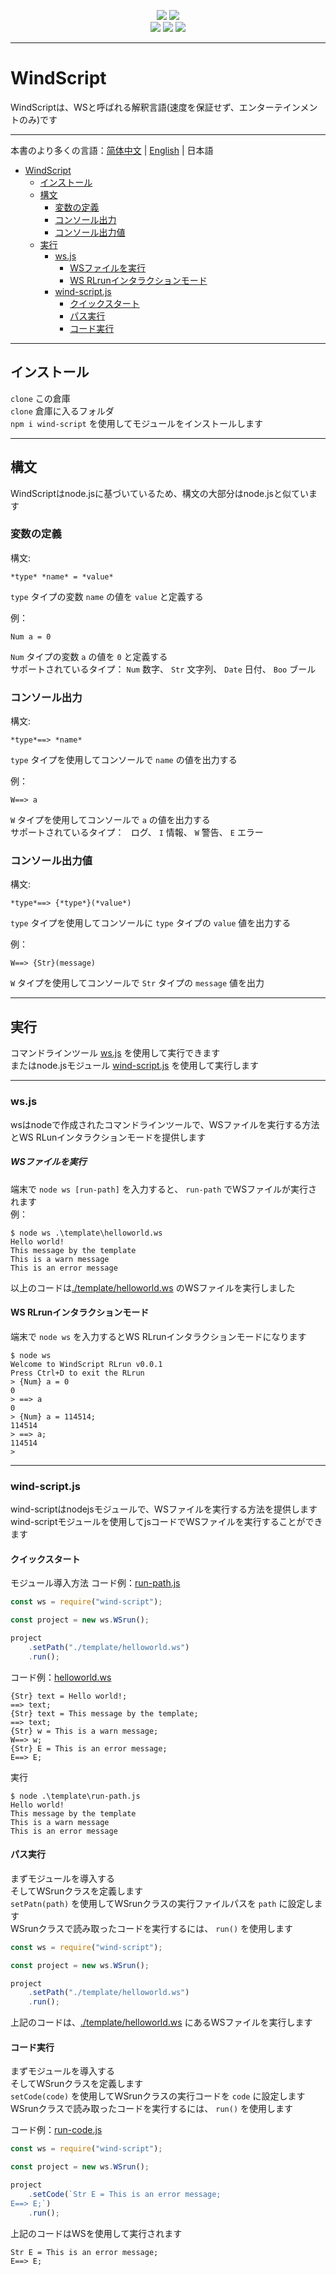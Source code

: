 <div align="center">

[![](https://shields.io/badge/Slouchwind-WindScript-719fe3?logo=github&style=flat)](https://github.com/Slouchwind/WindScript "github") 
[![](https://img.shields.io/npm/v/wind-script.svg?logo=npm&style=flat&color=719fe3)](https://www.npmjs.com/package/wind-script "npm")  
[![](https://img.shields.io/github/stars/Slouchwind/WindScript?color=719fe3)](https://github.com/Slouchwind/WindScript/stargazers "stars") 
[![](https://img.shields.io/github/forks/Slouchwind/WindScript?color=719fe3)](https://github.com/Slouchwind/WindScript/network/members "forks") 
[![](https://img.shields.io/github/repo-size/Slouchwind/WindScript?color=719fe3)](https://github.com/Slouchwind/WindScript "repo size")

</div>

---

# WindScript

WindScriptは、WSと呼ばれる解釈言語(速度を保証せず、エンターテインメントのみ)です

---

本書のより多くの言語：[简体中文](./README.md) | [English](./README_en.md) | 日本語  

- [WindScript](#windscript)
    - [インストール](#インストール)
    - [構文](#構文)
        - [変数の定義](#変数の定義)
        - [コンソール出力](#コンソール出力)
        - [コンソール出力値](#コンソール出力値)
    - [実行](#実行)
        - [ws.js](#wsjs)
            - [WSファイルを実行](#wsファイルを実行)
            - [WS RLrunインタラクションモード](#ws-rlrunインタラクションモード)
        - [wind-script.js](#wind-scriptjs)
            - [クイックスタート](#クイックスタート)
            - [パス実行](#パス実行)
            - [コード実行](#コード実行)

---

## インストール

`clone` この倉庫  
`clone` 倉庫に入るフォルダ  
`npm i wind-script` を使用してモジュールをインストールします

---

## 構文

WindScriptはnode.jsに基づいているため、構文の大部分はnode.jsと似ています

### 変数の定義

構文:
```windscript
*type* *name* = *value*
```
`type` タイプの変数 `name` の値を `value` と定義する  
  
例：
```windscript
Num a = 0
```
`Num` タイプの変数 `a` の値を `0` と定義する  
サポートされているタイプ： `Num` 数字、 `Str` 文字列、 `Date` 日付、 `Boo` ブール

### コンソール出力

構文:
```windscript
*type*==> *name*
```
`type` タイプを使用してコンソールで `name` の値を出力する  
  
例：
```windscript
W==> a
```
`W` タイプを使用してコンソールで `a` の値を出力する  
サポートされているタイプ：` ` ログ、 `I` 情報、 `W` 警告、 `E` エラー

### コンソール出力値

構文:
```windscript
*type*==> {*type*}(*value*)
```
`type` タイプを使用してコンソールに `type` タイプの `value` 値を出力する

例：
```windscript
W==> {Str}(message)
```
`W` タイプを使用してコンソールで `Str` タイプの `message` 値を出力

---

## 実行

コマンドラインツール [ws.js](#wsjs) を使用して実行できます  
またはnode.jsモジュール [wind-script.js](#wind-scriptjs) を使用して実行します

---

### ws.js

wsはnodeで作成されたコマンドラインツールで、WSファイルを実行する方法とWS RLunインタラクションモードを提供します

##### WSファイルを実行

端末で `node ws [run-path]` を入力すると、 `run-path` でWSファイルが実行されます  
例：

```console
$ node ws .\template\helloworld.ws
Hello world!
This message by the template
This is a warn message      
This is an error message 
```

以上のコードは[./template/helloworld.ws](./template/helloworld.ws) のWSファイルを実行しました

#### WS RLrunインタラクションモード

端末で `node ws` を入力するとWS RLrunインタラクションモードになります
```console
$ node ws
Welcome to WindScript RLrun v0.0.1
Press Ctrl+D to exit the RLrun
> {Num} a = 0
0
> ==> a
0
> {Num} a = 114514;
114514
> ==> a;
114514
>
```

---

### wind-script.js

wind-scriptはnodejsモジュールで、WSファイルを実行する方法を提供しますwind-scriptモジュールを使用してjsコードでWSファイルを実行することができます

#### クイックスタート

モジュール導入方法
コード例：[run-path.js](./template/run-path.js)

```js
const ws = require("wind-script");

const project = new ws.WSrun();

project
    .setPath("./template/helloworld.ws")
    .run();
```

コード例：[helloworld.ws](./template/helloworld.ws)

```windscript
{Str} text = Hello world!;
==> text;
{Str} text = This message by the template;
==> text;
{Str} w = This is a warn message;
W==> w;
{Str} E = This is an error message;
E==> E;
```

実行

```console
$ node .\template\run-path.js
Hello world!
This message by the template
This is a warn message      
This is an error message
```

#### パス実行

まずモジュールを導入する  
そしてWSrunクラスを定義します  
`setPatn(path)` を使用してWSrunクラスの実行ファイルパスを `path` に設定します  
WSrunクラスで読み取ったコードを実行するには、 `run()` を使用します

```js
const ws = require("wind-script");

const project = new ws.WSrun();

project
    .setPath("./template/helloworld.ws")
    .run();
```

上記のコードは、[./template/helloworld.ws](./template/helloworld.ws) にあるWSファイルを実行します

#### コード実行

まずモジュールを導入する  
そしてWSrunクラスを定義します  
`setCode(code)` を使用してWSrunクラスの実行コードを `code` に設定します  
WSrunクラスで読み取ったコードを実行するには、 `run()` を使用します

コード例：[run-code.js](./template/run-code.js)
```js
const ws = require("wind-script");

const project = new ws.WSrun();

project
    .setCode(`Str E = This is an error message;
E==> E;`)
    .run();
```

上記のコードはWSを使用して実行されます

```windscript
Str E = This is an error message;
E==> E;
```